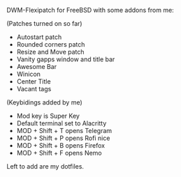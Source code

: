 DWM-Flexipatch for FreeBSD with some addons from me:

(Patches turned on so far)

- Autostart patch
- Rounded corners patch
- Resize and Move patch
- Vanity gapps window and title bar
- Awesome Bar
- Winicon
- Center Title
- Vacant tags

(Keybidings added by me)

- Mod key is Super Key
- Default terminal set to Alacritty
- MOD + Shift + T opens Telegram
- MOD + Shift + P opens Rofi nice
- MOD + Shift + B opens Firefox
- MOD + Shift + F opens Nemo

Left to add are my dotfiles.
